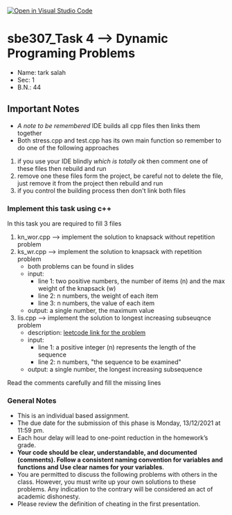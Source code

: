 [![Open in Visual Studio Code](https://classroom.github.com/assets/open-in-vscode-f059dc9a6f8d3a56e377f745f24479a46679e63a5d9fe6f495e02850cd0d8118.svg)](https://classroom.github.com/online_ide?assignment_repo_id=6587741&assignment_repo_type=AssignmentRepo)
# sbe307_Task 4 --> Dynamic Programing Problems

- Name: tark salah
- Sec: 1
- B.N.: 44

## Important Notes

- *A note to be remembered* IDE builds all cpp files then links them together
- Both stress.cpp and test.cpp has its own main function
so remember to do one of the following approaches

1. if you use your IDE blindly *which is totally ok* then comment one of these files then rebuild and run
2. remove one these files form the project, be careful not to delete the file, just remove it from the project then rebuild and run
3. if you control the building process then don't link both files

### Implement this task using c++

In this task you are required to fill 3 files

1. kn_wor.cpp --> implement the solution to knapsack without repetition problem
2. ks_wr.cpp --> implement the solution to knapsack with repetition problem
    - both problems can be found in slides
    - input:
        - line 1: two positive numbers, the number of items (n) and the max weight of the knapsack (w)
        - line 2: n numbers, the weight of each item
        - line 3: n numbers, the value of each item
    - output: a single number, the maximum value
3. lis.cpp --> implement the solution to longest increasing subseuqnce problem
    - description: [leetcode link for the problem](https://leetcode.com/problems/longest-increasing-subsequence/)
    - input:
        - line 1: a positive integer (n) represents the length of the sequence
        - line 2: n numbers, "the sequence to be examined"
    - output: a single number, the longest increasing subsequence

Read the comments carefully and fill the missing lines

### General Notes

- This is an individual based assignment.
- The due date for the submission of this phase is Monday, 13/12/2021 at 11:59 pm.
- Each hour delay will lead to one-point reduction in the homework’s grade.
- **Your code should be clear, understandable, and documented (comments). Follow a consistent naming convention for variables and functions and Use clear names for your variables**.
- You are permitted to discuss the following problems with others in the class. However, you must write up your own solutions to these problems. Any indication to the contrary will be considered an act of academic dishonesty. 
- Please review the definition of cheating in the first presentation.
